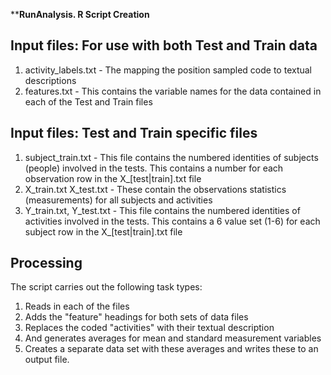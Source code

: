 ****RunAnalysis. R Script Creation**

Input files: For use with both Test and Train data
--------------------------------------------------
 1. activity_labels.txt - The mapping the position sampled code to textual descriptions
 2. features.txt  - This contains the variable names for the data contained in each of the Test and Train files

Input files: Test and Train specific files
------------------------------------------

 1. subject_train.txt - This file contains the numbered identities of subjects (people) involved in the tests. This contains a number for each observation row in the X_[test|train].txt file
 2. X_train.txt X_test.txt - These contain the observations statistics (measurements) for all subjects and activities
 3. Y_train.txt, Y_test.txt - This file contains the numbered identities of activities involved in the tests. This contains a 6 value set (1-6) for each subject row in the X_[test|train].txt file

Processing
------------------------------------------
The script carries out the following task types:

 1. Reads in each of the files
 2. Adds the "feature" headings for both sets of data files
 3. Replaces the coded "activities" with their textual description
 4. And generates averages for mean and standard measurement variables
 5. Creates a separate data set with these averages and writes these to an output file.



